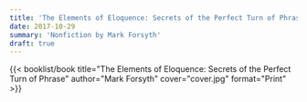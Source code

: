 ```yaml
---
title: 'The Elements of Eloquence: Secrets of the Perfect Turn of Phrase'
date: 2017-10-29
summary: 'Nonfiction by Mark Forsyth'
draft: true
---
```


{{< booklist/book
title="The Elements of Eloquence: Secrets of the Perfect Turn of Phrase"
author="Mark Forsyth"
cover="cover.jpg"
format="Print" >}}
